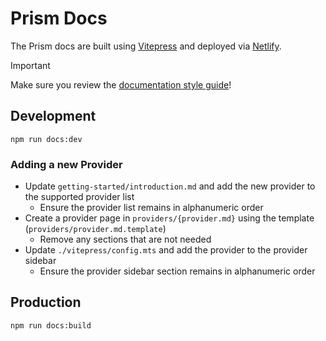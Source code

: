 # Prism Docs

The Prism docs are built using [Vitepress](https://vitepress.dev) and deployed via [Netlify](https://www.netlify.com).

> [!IMPORTANT]
> Make sure you review the [documentation style guide](./documentation-style-guide.md)!

## Development

```shell
npm run docs:dev
```

### Adding a new Provider

- Update `getting-started/introduction.md` and add the new provider to the supported provider list
  - Ensure the provider list remains in alphanumeric order
- Create a provider page in `providers/{provider.md}` using the template (`providers/provider.md.template`)
  - Remove any sections that are not needed
- Update `./vitepress/config.mts` and add the provider to the provider sidebar
  - Ensure the provider sidebar section remains in alphanumeric order

## Production

```shell
npm run docs:build
```
